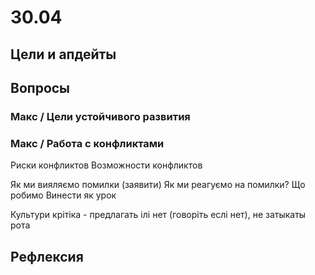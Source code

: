 # 30.04

## Цели и апдейты

## Вопросы

### Макс / Цели устойчивого развития



### Макс / Работа с конфликтами

Риски конфликтов Возможности конфликтов

Як ми вияляємо помилки \(заявити\) Як ми реагуємо на помилки? Що робимо Винести як урок

Культури крітіка - предлагать ілі нет \(говоріть еслі нет\), не затыкаты рота



## Рефлексия

